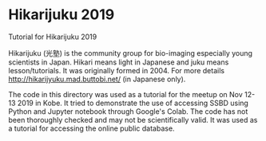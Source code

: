 # Hikarijuku 2019
Tutorial for Hikarijuku 2019

Hikarijuku (光塾) is the community group for bio-imaging especially young scientists in Japan. Hikari means light in Japanese and juku means lesson/tutorials. It was originally formed in 2004. For more details http://hikarijyuku.mad.buttobi.net/ (in Japanese only).

The code in this directory was used as a tutorial for the meetup on Nov 12-13 2019 in Kobe.
It tried to demonstrate the use of accessing SSBD using Python and Jupyter notebook through Google's Colab.
The code has not been thoroughly checked and may not be scientifically valid. It was used as a tutorial for accessing the online public database.
